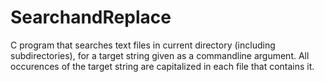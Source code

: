 # SearchandReplace
C program that searches text files in current directory (including subdirectories), for a target string given as a commandline argument. All occurences of the target string are capitalized in each file that contains it.
